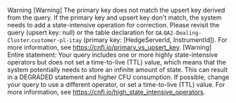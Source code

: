 Warning
[Warning] The primary key does not match the upsert key derived from the query. If the primary key and upsert key don't match, the system needs to add a state-intensive operation for correction. Please revisit the query (upsert key: null) or the table declaration for `QA`.`QA2-Dealing-Cluster`.`customer-pl-itay` (primary key: [HedgeServerId, InstrumentId]). For more information, see https://cnfl.io/primary_vs_upsert_key.
[Warning] Entire statement: Your query includes one or more highly state-intensive operators but does not set a time-to-live (TTL) value, which means that the system potentially needs to store an infinite amount of state. This can result in a DEGRADED statement and higher CFU consumption. If possible, change your query to use a different operator, or set a time-to-live (TTL) value. For more information, see https://cnfl.io/high_state_intensive_operators.